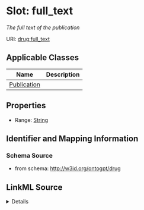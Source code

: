 # Slot: full_text
_The full text of the publication_


URI: [drug:full_text](http://w3id.org/ontogpt/drug/full_text)



<!-- no inheritance hierarchy -->




## Applicable Classes

| Name | Description |
| --- | --- |
[Publication](Publication.md) | 






## Properties

* Range: [String](String.md)







## Identifier and Mapping Information







### Schema Source


* from schema: http://w3id.org/ontogpt/drug




## LinkML Source

<details>
```yaml
name: full_text
description: The full text of the publication
from_schema: http://w3id.org/ontogpt/drug
rank: 1000
alias: full_text
owner: Publication
domain_of:
- Publication
range: string

```
</details>